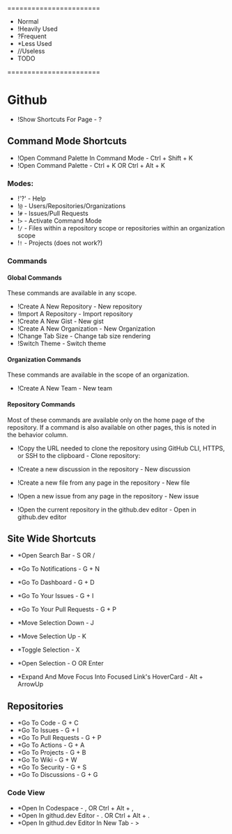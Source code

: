 =======================

* Normal
* !Heavily Used
* ?Frequent
* *Less Used
* //Useless
* TODO

=======================

# Github

* !Show Shortcuts For Page - ?


## Command Mode Shortcuts
* !Open Command Palette In Command Mode - Ctrl + Shift + K
* !Open Command Palette - Ctrl + K OR Ctrl + Alt + K

### Modes:
* !'?' - Help
* !`@` - Users/Repositories/Organizations
* !`#` - Issues/Pull Requests
* !`>` - Activate Command Mode
* !`/` - Files within a repository scope or repositories within an organization scope
* !`!` - Projects (does not work?)

### Commands

#### Global Commands

These commands are available in any scope.

* !Create A New Repository - New repository
* !Import A Repository - Import repository
* !Create A New Gist - New gist
* !Create A New Organization - New Organization
* !Change Tab Size - Change tab size rendering
* !Switch Theme - Switch theme

#### Organization Commands

These commands are available in the scope of an organization.

* !Create A New Team - New team


#### Repository Commands

Most of these commands are available only on the home page of the repository. If a command is also available on other pages, this is noted in the behavior column.

<!-- TODO rename and such here. Test the commands! -->
* !Copy the URL needed to clone the repository using GitHub CLI, HTTPS, or SSH to the clipboard - Clone repository: <URL type>

* !Create a new discussion in the repository - New discussion

* !Create a new file from any page in the repository - New file

* !Open a new issue from any page in the repository - New issue

* !Open the current repository in the github.dev editor - Open in github.dev editor





## Site Wide Shortcuts

* *Open Search Bar - S OR /

* *Go To Notifications - G + N

* *Go To Dashboard - G + D

* *Go To Your Issues - G + I

* *Go To Your Pull Requests - G + P

* *Move Selection Down - J

* *Move Selection Up - K

* *Toggle Selection - X

* *Open Selection - O OR Enter

* *Expand And Move Focus Into Focused Link's HoverCard - Alt + ArrowUp

## Repositories

* *Go To Code - G + C
* *Go To Issues - G + I
* *Go To Pull Requests - G + P
* *Go To Actions - G + A
* *Go To Projects - G + B
* *Go To Wiki - G + W
* *Go To Security - G + S
* *Go To Discussions - G + G


### Code View

* *Open In Codespace - , OR Ctrl + Alt + ,
* *Open In githud.dev Editor - . OR Ctrl + Alt + .
* *Open In githud.dev Editor In New Tab - >

